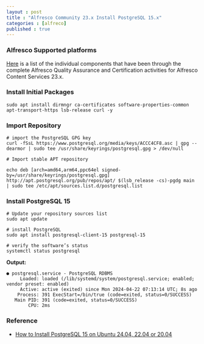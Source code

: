 ```yaml
---
layout : post
title : "Alfresco Community 23.x Install PostgreSQL 15.x"
categories : [alfreco]
published : true
---
```

### Alfresco Supported platforms
[Here](https://docs.alfresco.com/content-services/latest/support/) is a list of the individual components that have been through the complete Alfresco Quality Assurance and Certification activities for Alfresco Content Services 23.x. 

### Install Initial Packages

```shell
sudo apt install dirmngr ca-certificates software-properties-common apt-transport-https lsb-release curl -y
```

### Import Repository

```shell
# import the PostgreSQL GPG key
curl -fSsL https://www.postgresql.org/media/keys/ACCC4CF8.asc | gpg --dearmor | sudo tee /usr/share/keyrings/postgresql.gpg > /dev/null

# Import stable APT repository

echo deb [arch=amd64,arm64,ppc64el signed-by=/usr/share/keyrings/postgresql.gpg] http://apt.postgresql.org/pub/repos/apt/ $(lsb_release -cs)-pgdg main | sudo tee /etc/apt/sources.list.d/postgresql.list

```

### Install PostgreSQL 15

```shell
# Update your repository sources list 
sudo apt update

# install PostgreSQL
sudo apt install postgresql-client-15 postgresql-15

# verify the software’s status 
systemctl status postgresql
```
**Output:**

```shell
● postgresql.service - PostgreSQL RDBMS
     Loaded: loaded (/lib/systemd/system/postgresql.service; enabled; vendor preset: enabled)
     Active: active (exited) since Mon 2024-04-22 07:13:14 UTC; 8s ago
    Process: 391 ExecStart=/bin/true (code=exited, status=0/SUCCESS)
   Main PID: 391 (code=exited, status=0/SUCCESS)
        CPU: 2ms
```

### Reference
* [How to Install PostgreSQL 15 on Ubuntu 24.04, 22.04 or 20.04](https://www.linuxcapable.com/install-postgresql-15-on-ubuntu/)